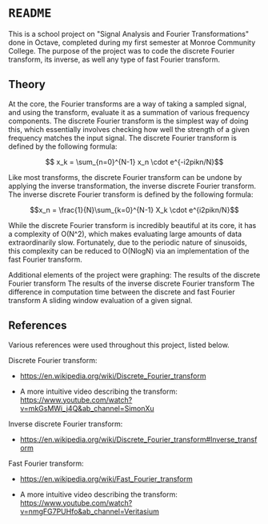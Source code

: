 # `README`

This is a school project on "Signal Analysis and Fourier Transformations" done in Octave, completed during my first semester at Monroe Community College.
The purpose of the project was to code the discrete Fourier transform, its inverse, as well any type of fast Fourier transform.


## Theory

At the core, the Fourier transforms are a way of taking a sampled signal, and using the transform, evaluate it as a summation of various frequency components.
The discrete Fourier transform is the simplest way of doing this, which essentially involves checking how well the strength of a given frequency matches the input signal.
The discrete Fourier transform is defined by the following formula:
```math
 x_k = \sum_{n=0}^{N-1} x_n \cdot e^{-i2pikn/N}
```
Like most transforms, the discrete Fourier transform can be undone by applying the inverse transformation, the inverse discrete Fourier transform.
The inverse discrete Fourier transform is defined by the following formula:
```math
x_n = \frac{1}{N}\sum_{k=0}^{N-1} X_k \cdot e^{i2pikn/N}
```
While the discrete Fourier transform is incredibly beautiful at its core, it has a complexity of O(N^2), which makes evaluating large amounts of data extraordinarily slow. 
Fortunately, due to the periodic nature of sinusoids, this complexity can be reduced to O(NlogN) via an implementation of the fast Fourier transform.


Additional elements of the project were graphing:
	The results of the discrete Fourier transform
	The results of the inverse discrete Fourier transform
	The difference in computation time between the discrete and fast Fourier transform
	A sliding window evaluation of a given signal.


## References

Various references were used throughout this project, listed below.


Discrete Fourier transform:
- https://en.wikipedia.org/wiki/Discrete_Fourier_transform

- A more intuitive video describing the transform:
https://www.youtube.com/watch?v=mkGsMWi_j4Q&ab_channel=SimonXu

Inverse discrete Fourier transform:
- https://en.wikipedia.org/wiki/Discrete_Fourier_transform#Inverse_transform

Fast Fourier transform:
- https://en.wikipedia.org/wiki/Fast_Fourier_transform

- A more intuitive video describing the transform:
https://www.youtube.com/watch?v=nmgFG7PUHfo&ab_channel=Veritasium
